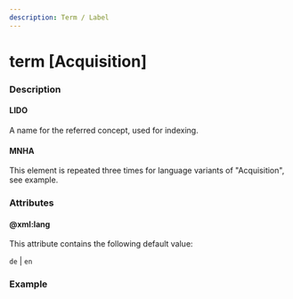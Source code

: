 ```yaml
---
description: Term / Label
---
```


# term \[Acquisition\]

### Description

#### LIDO

A name for the referred concept, used for indexing.

#### MNHA

This element is repeated three times for language variants of "Acquisition", see example.

### Attributes

#### @xml:lang

This attribute contains the following default value:

`de` \| `en`

### Example


